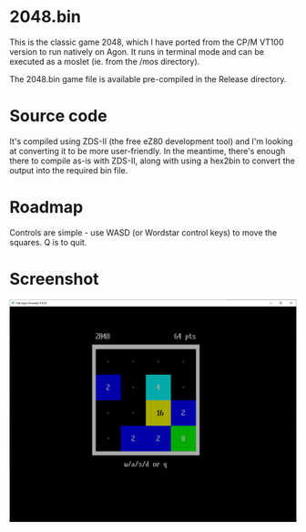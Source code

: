 # 2048.bin
This is the classic game 2048, which I have ported from the CP/M VT100 version to run natively on Agon. It runs in terminal mode and can be executed as a moslet (ie. from the /mos directory).

The 2048.bin game file is available pre-compiled in the Release directory.

# Source code
It's compiled using ZDS-II (the free eZ80 development tool) and I'm looking at converting it to be more user-friendly. In the meantime, there's enough there to compile as-is with ZDS-II, along with using a hex2bin to convert the output into the required bin file.

# Roadmap
Controls are simple - use WASD (or Wordstar control keys) to move the squares. Q is to quit.

# Screenshot
![2048 screenshot](2048_Capture.PNG)
